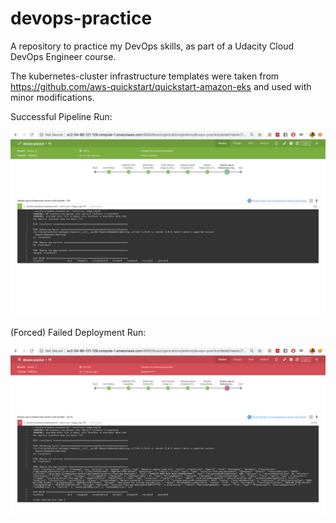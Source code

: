 # devops-practice
A repository to practice my DevOps skills, as part of a Udacity Cloud DevOps Engineer course.

The kubernetes-cluster infrastructure templates were taken from https://github.com/aws-quickstart/quickstart-amazon-eks and used with minor modifications.

Successful Pipeline Run:

![alt text](misc/SuccessfulPipelineRun.png "Successful Pipeline Run")

(Forced) Failed Deployment Run:

![alt text](misc/FailedKubernetesDeployment.png "Failed Kubernetes Deployment")